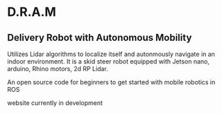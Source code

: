 # D.R.A.M


## Delivery Robot with Autonomous Mobility

Utilizes Lidar algorithms to localize itself and autonmously navigate in an indoor environment. It is a skid steer robot equipped with Jetson nano, arduino, Rhino motors, 2d RP Lidar. 

An open source code for beginners to get started with mobile robotics in ROS

website currently in development
